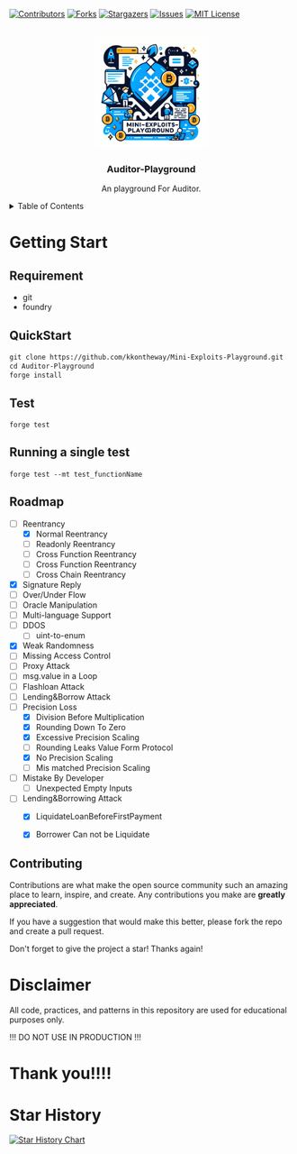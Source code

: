 [![Contributors][contributors-shield]][contributors-url]
[![Forks][forks-shield]][forks-url]
[![Stargazers][stars-shield]][stars-url]
[![Issues][issues-shield]][issues-url]
[![MIT License][license-shield]][license-url]

<!-- PROJECT LOGO -->
<br />
<div align="center">
  <a href="https://raw.githubusercontent.com/kkontheway/IMG/main/202404191806005.png">
    <img src="https://raw.githubusercontent.com/kkontheway/IMG/main/202404191806005.png" alt="Logo" width="200" height="200">
  </a>

  <h3 align="center">Auditor-Playground</h3>

  <p align="center">
    An playground For Auditor.
  </p>
</div>

<!-- TABLE OF CONTENTS -->
<details>
  <summary>Table of Contents</summary>
  <ol>
    <li>
      <a href="#getting-started">Getting Started</a>
      <ul>
        <li><a href="#Requirement">Requirement</a></li>
        <li><a href="#QuickStart">QuickStart</a></li>
      </ul>
    </li>
    <li><a href="#Test">Test</a></li>
    <li><a href="#roadmap">Roadmap</a></li>
    <li><a href="#contributing">Contributing</a></li>
    <li><a href="#license">License</a></li>
    <li><a href="#contact">Contact</a></li>
    <li><a href="#acknowledgments">Acknowledgments</a></li>
  </ol>
</details>

# Getting Start

## Requirement
- git
- foundry

## QuickStart
```
git clone https://github.com/kkontheway/Mini-Exploits-Playground.git
cd Auditor-Playground
forge install
```

## Test
```solidity
forge test
```

## Running a single test
```
forge test --mt test_functionName
```
## Roadmap

- [ ] Reentrancy
  - [x] Normal Reentrancy
  - [ ] Readonly Reentrancy
  - [ ] Cross Function Reentrancy
  - [ ] Cross Function Reentrancy
  - [ ] Cross Chain Reentrancy
- [x] Signature Reply
- [ ] Over/Under Flow
- [ ] Oracle Manipulation
- [ ] Multi-language Support
- [ ] DDOS
  - [ ] uint-to-enum
- [x] Weak Randomness
- [ ] Missing Access Control
- [ ] Proxy Attack
- [ ] msg.value in a Loop
- [ ] Flashloan Attack
- [ ] Lending&Borrow Attack
- [ ] Precision Loss
  - [x] Division Before Multiplication
  - [x] Rounding Down To Zero
  - [x] Excessive Precision Scaling
  - [ ] Rounding Leaks Value Form Protocol
  - [x] No Precision Scaling
  - [ ] Mis matched Precision Scaling
- [ ] Mistake By Developer
  - [ ] Unexpected Empty Inputs
- [ ] Lending&Borrowing Attack
  - [x] LiquidateLoanBeforeFirstPayment
  - [x] Borrower Can not be Liquidate


<!-- CONTRIBUTING -->
## Contributing

Contributions are what make the open source community such an amazing place to learn, inspire, and create. Any contributions you make are **greatly appreciated**.

If you have a suggestion that would make this better, please fork the repo and create a pull request. 

Don't forget to give the project a star! Thanks again!
# Disclaimer

All code, practices, and patterns in this repository are used for educational purposes only.

!!! DO NOT USE IN PRODUCTION !!!

# Thank you!!!!

[contributors-shield]: https://img.shields.io/github/contributors/kkontheway/Mini-Exploits-Playground.svg?style=for-the-badge
[contributors-url]: https://github.com/kkontheway/Mini-Exploits-Playground/graphs/contributors
[forks-shield]: https://img.shields.io/github/forks/kkontheway/Mini-Exploits-Playground.svg?style=for-the-badge
[forks-url]: https://github.com/kkontheway/Mini-Exploits-Playground/network/members
[stars-shield]: https://img.shields.io/github/stars/kkontheway/Mini-Exploits-Playground.svg?style=for-the-badge
[stars-url]: https://github.com/kkontheway/Mini-Exploits-Playground/stargazers
[issues-shield]: https://img.shields.io/github/issues/kkontheway/Mini-Exploits-Playground.svg?style=for-the-badge
[issues-url]: https://github.com/kkontheway/Mini-Exploits-Playground/issues
[license-shield]: https://img.shields.io/github/license/kkontheway/Mini-Exploits-Playground.svg?style=for-the-badge
[license-url]: https://github.com/kkontheway/Mini-Exploits-Playground/LICENSE.txt


# Star History

[![Star History Chart](https://api.star-history.com/svg?repos=kkontheway/Auditor-Playground&type=Date)](https://star-history.com/#kkontheway/Auditor-Playground&Date)
